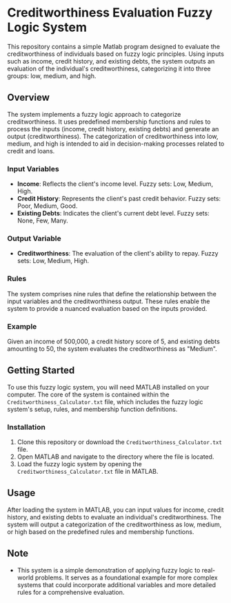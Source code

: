 # Creditworthiness Evaluation Fuzzy Logic System

This repository contains a simple Matlab program designed to evaluate the creditworthiness of individuals based on fuzzy logic principles. Using inputs such as income, credit history, and existing debts, the system outputs an evaluation of the individual's creditworthiness, categorizing it into three groups: low, medium, and high.

## Overview

The system implements a fuzzy logic approach to categorize creditworthiness. It uses predefined membership functions and rules to process the inputs (income, credit history, existing debts) and generate an output (creditworthiness). The categorization of creditworthiness into low, medium, and high is intended to aid in decision-making processes related to credit and loans.

### Input Variables

- **Income**: Reflects the client's income level. Fuzzy sets: Low, Medium, High.
- **Credit History**: Represents the client's past credit behavior. Fuzzy sets: Poor, Medium, Good.
- **Existing Debts**: Indicates the client's current debt level. Fuzzy sets: None, Few, Many.

### Output Variable

- **Creditworthiness**: The evaluation of the client's ability to repay. Fuzzy sets: Low, Medium, High.

### Rules

The system comprises nine rules that define the relationship between the input variables and the creditworthiness output. These rules enable the system to provide a nuanced evaluation based on the inputs provided.

### Example

Given an income of 500,000, a credit history score of 5, and existing debts amounting to 50, the system evaluates the creditworthiness as "Medium".

## Getting Started

To use this fuzzy logic system, you will need MATLAB installed on your computer. The core of the system is contained within the `Creditworthiness_Calculator.txt` file, which includes the fuzzy logic system's setup, rules, and membership function definitions.

### Installation

1. Clone this repository or download the `Creditworthiness_Calculator.txt` file.
2. Open MATLAB and navigate to the directory where the file is located.
3. Load the fuzzy logic system by opening the `Creditworthiness_Calculator.txt` file in MATLAB.

## Usage

After loading the system in MATLAB, you can input values for income, credit history, and existing debts to evaluate an individual's creditworthiness. The system will output a categorization of the creditworthiness as low, medium, or high based on the predefined rules and membership functions.


## Note

- This system is a simple demonstration of applying fuzzy logic to real-world problems. It serves as a foundational example for more complex systems that could incorporate additional variables and more detailed rules for a comprehensive evaluation.
